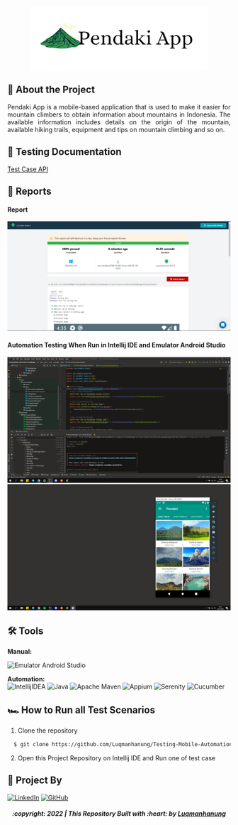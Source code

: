 <div align="center">
  <a href="https://github.com/Luqmanhanung/Testing-Mobile-Sampleapk.git">
    <img src="./img/pendakiappicon.png" width="400" height="144">
  </a>
</div>

## 📑 About the Project

<p align="justify">Pendaki App is a mobile-based application that is used to make it easier for mountain climbers to obtain information about mountains in Indonesia. The available information includes details on the origin of the mountain, available hiking trails, equipment and tips on mountain climbing and so on.</p>

## 📓 Testing Documentation
[Test Case API](https://docs.google.com/spreadsheets/d/1ppP_ZsrwpjdTcSQ9Xh6qMabsgxsvdwNe/edit?usp=sharing&ouid=106261304285108213478&rtpof=true&sd=true)

## 📝 Reports

#### Report
![report](./img/reportpendaki1.png)

#### Automation Testing When Run in Intellij IDE and Emulator Android Studio
![report-api-runningtest](./img/reportpendaki2.png)
![tampilan-Emulator](./img/reportpendaki3.png)

## 🛠 Tools
**Manual:**

![Emulator Android Studio](https://img.shields.io/badge/Emulator-FF6C37?style=for-the-badge&logo=android%20Studio&logoColor=white)

**Automation:**  
![IntellijIDEA](https://img.shields.io/badge/IntelliJIDEA-000000.svg?style=for-the-badge&logo=intellij-idea&logoColor=white)
![Java](https://img.shields.io/badge/java-%23ED8B00.svg?style=for-the-badge&logo=java&logoColor=white)
![Apache Maven](https://img.shields.io/badge/Apache%20Maven-C71A36?style=for-the-badge&logo=Apache%20Maven&logoColor=white)
![Appium](https://img.shields.io/badge/-appium-000000?style=for-the-badge&logo=appium&logoColor=black)
![Serenity](https://img.shields.io/badge/-serenity-16a67a?style=for-the-badge&logo=serenity&logoColor=black)
![Cucumber](https://img.shields.io/badge/-cucumber-4bc47b?style=for-the-badge&logo=cucumber&logoColor=black)

## 🏎️ How to Run all Test Scenarios

1. Clone the repository
```bash
  $ git clone https://github.com/Luqmanhanung/Testing-Mobile-Automation-PendakiApp.git
```
2. Open  this Project Repository on Intellij IDE and Run one of test case 


## 📱 Project By

[![LinkedIn](https://img.shields.io/badge/-Luqman%20Hanung%20Asidiq-white?style=for-the-badge&logo=linkedin&logoColor=blue)](https://www.linkedin.com/in/luqman-hanung-asidiq/)
[![GitHub](https://img.shields.io/badge/-Luqmanhanung-white?style=for-the-badge&logo=github&logoColor=black)](https://github.com/Luqmanhanung/)

<h5>
<p align="center">:copyright: 2022 | This Repository Built with :heart: by <a href="https://www.linkedin.com/in/luqman-hanung-asidiq/"> Luqmanhanung</a></p>
</h5>
